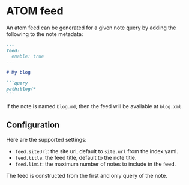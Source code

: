 # ATOM feed

An atom feed can be generated for a given note query by adding the following to the note metadata:

~~~markdown
---
feed:
  enable: true
---

# My blog

```query
path:blog/*
```
~~~

If the note is named `blog.md`, then the feed will be available at `blog.xml`.

## Configuration

Here are the supported settings:

- `feed.siteUrl`: the site url, default to `site.url` from the index.yaml.
- `feed.title`: the feed title, default to the note title.
- `feed.limit`: the maximum number of notes to include in the feed.

The feed is constructed from the first and only query of the note.
